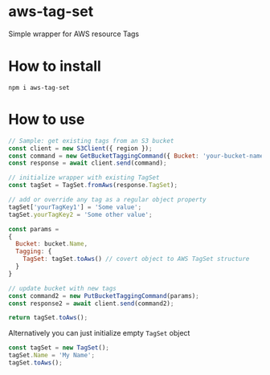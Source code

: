 # aws-tag-set
Simple wrapper for AWS resource Tags

# How to install 
```
npm i aws-tag-set
```

# How to use
```JavaScript
// Sample: get existing tags from an S3 bucket 
const client = new S3Client({ region });
const command = new GetBucketTaggingCommand({ Bucket: 'your-bucket-name' });
const response = await client.send(command);

// initialize wrapper with existing TagSet 
const tagSet = TagSet.fromAws(response.TagSet);

// add or override any tag as a regular object property
tagSet['yourTagKey1'] = 'Some value';
tagSet.yourTagKey2 = 'Some other value';

const params =
{
  Bucket: bucket.Name,
  Tagging: {
    TagSet: tagSet.toAws() // covert object to AWS TagSet structure
  }
}

// update bucket with new tags
const command2 = new PutBucketTaggingCommand(params);
const response2 = await client.send(command2);

return tagSet.toAws();
```
Alternatively you can just initialize empty `TagSet` object
```JavaScript
const tagSet = new TagSet();
tagSet.Name = 'My Name';
tagSet.toAws();
```